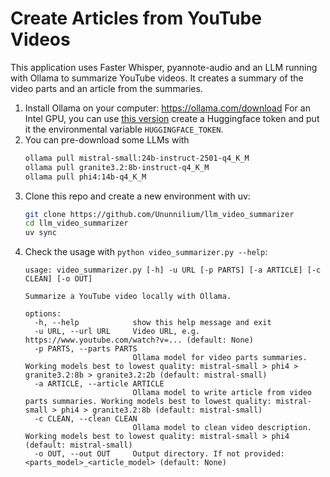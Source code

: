 # Create Articles from YouTube Videos

This application uses Faster Whisper, pyannote-audio and an LLM running with Ollama to summarize YouTube videos.
It creates a summary of the video parts and an article from the summaries.

1. Install Ollama on your computer: https://ollama.com/download
   For an Intel GPU, you can use [this version](https://github.com/intel/ipex-llm/blob/main/docs/mddocs/Quickstart/ollama_portable_zip_quickstart.md)
   create a Huggingface token and put it the environmental variable `HUGGINGFACE_TOKEN`.
2. You can pre-download some LLMs with
   ```bash
   ollama pull mistral-small:24b-instruct-2501-q4_K_M
   ollama pull granite3.2:8b-instruct-q4_K_M
   ollama pull phi4:14b-q4_K_M
    ```
3. Clone this repo and create a new environment with uv:
   ```bash
   git clone https://github.com/Ununnilium/llm_video_summarizer
   cd llm_video_summarizer
   uv sync
   ```
4. Check the usage with `python video_summarizer.py --help`:
   ```
   usage: video_summarizer.py [-h] -u URL [-p PARTS] [-a ARTICLE] [-c CLEAN] [-o OUT]
   
   Summarize a YouTube video locally with Ollama.
   
   options:
     -h, --help            show this help message and exit
     -u URL, --url URL     Video URL, e.g. https://www.youtube.com/watch?v=... (default: None)
     -p PARTS, --parts PARTS
                           Ollama model for video parts summaries. Working models best to lowest quality: mistral-small > phi4 > granite3.2:8b > granite3.2:2b (default: mistral-small)
     -a ARTICLE, --article ARTICLE
                           Ollama model to write article from video parts summaries. Working models best to lowest quality: mistral-small > phi4 > granite3.2:8b (default: mistral-small)
     -c CLEAN, --clean CLEAN
                           Ollama model to clean video description. Working models best to lowest quality: mistral-small > phi4 (default: mistral-small)
     -o OUT, --out OUT     Output directory. If not provided: <parts_model>_<article_model> (default: None)
   ```
